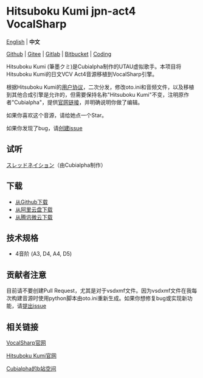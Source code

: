 # Hitsuboku Kumi jpn-act4 VocalSharp

[English](README.md) | **中文**

[Github](https://github.com/oxygen-dioxide/hitsuboku-kumi-jpn-act4-vocalsharp/blob/main/README_zh.md) | 
[Gitee](https://gitee.com/oxygendioxide/hitsuboku-kumi-jpn-act4-vocalsharp/blob/main/README_zh.md) | 
[Gitlab](https://gitlab.com/oxygen-dioxide/hitsuboku-kumi-jpn-act4-vocalsharp/-/blob/main/README_zh.md) | 
[Bitbucket](https://bitbucket.org/oxygendioxide/hitsuboku-kumi-jpn-act4-vocalsharp/src/main/README_zh.md) | 
[Coding](https://oxygen-dioxide.coding.net/public/1/hitsuboku-kumi-jpn-act4-vocalsharp/git/files)

Hitsuboku Kumi (筆墨クミ)是Cubialpha制作的UTAU虚拟歌手。本项目将Hitsuboku Kumi的日文VCV Act4音源移植到VocalSharp引擎。

根据Hitsuboku Kumi的[用户协议](https://cubialpha.wixsite.com/koomstar/character)，二次分发，修改oto.ini和音频文件，以及移植到其他合成引擎是允许的，但需要保持名称"Hitsuboku Kumi"不变，注明原作者"Cubialpha"，提供[官网链接](https://cubialpha.wixsite.com/koomstar)，并明确说明你做了编辑。

如果你喜欢这个音源，请给她点一个Star。

如果你发现了bug，请[创建issue](https://github.com/oxygen-dioxide/hitsuboku-kumi-jpn-act4-vocalsharp/issues/new)

## 试听
[スレッドネイション](https://www.bilibili.com/video/av765459311)（由Cubialpha制作）

## 下载
- [从Github下载](https://github.com/oxygen-dioxide/hitsuboku-kumi-chn-vocalsharp/releases)
- [从阿里云盘下载](https://www.aliyundrive.com/s/WgxsQyzNQW9)
- [从腾讯微云下载](https://share.weiyun.com/qc1I39yh)

## 技术规格
- 4音阶 (A3, D4, A4, D5)

## 贡献者注意
目前请不要创建Pull Request，尤其是对于vsdxmf文件。因为vsdxmf文件在我每次构建音源时使用python脚本由oto.ini重新生成。如果你想修复bug或实现新功能，请[提出issue](https://github.com/oxygen-dioxide/hitsuboku-kumi-jpn-act4-vocalsharp/issues/new)

## 相关链接
[VocalSharp官网](http://vocalsharp.com/)

[Hitsuboku Kumi官网](https://cubialpha.wixsite.com/koomstar)

[Cubialpha的b站空间](https://space.bilibili.com/522152972)